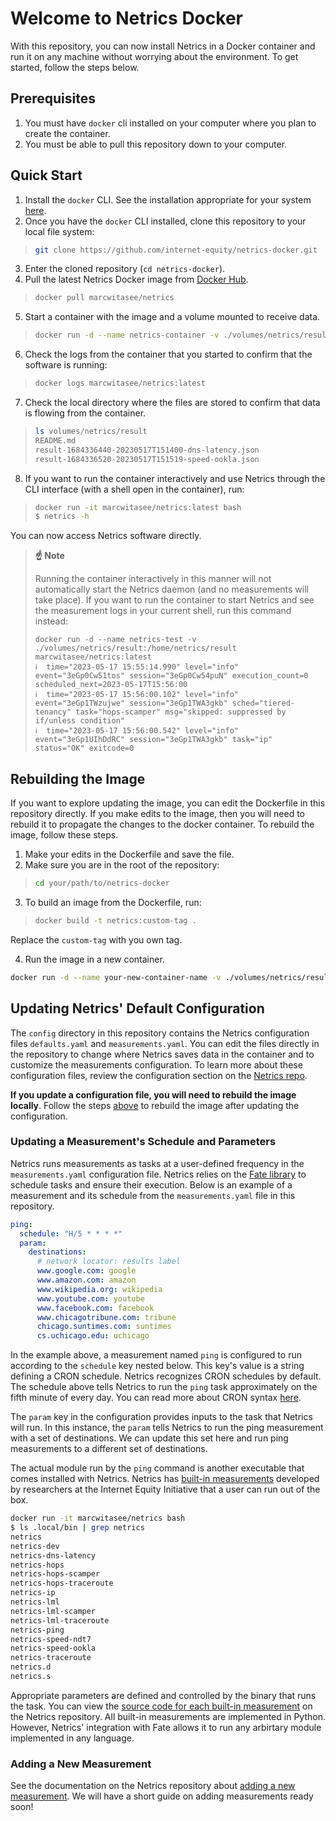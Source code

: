 # Welcome to Netrics Docker

With this repository, you can now install Netrics in a Docker container and run it on any machine without worrying about the environment. To get started, follow the steps below.

## Prerequisites

1. You must have `docker` cli installed on your computer where you plan to create the container.
2. You must be able to pull this repository down to your computer.

## Quick Start

1. Install the `docker` CLI. See the installation appropriate for your system [here](https://docs.docker.com/get-docker/).
2. Once you have the `docker` CLI installed, clone this repository to your local file system:
> ```bash
> git clone https://github.com/internet-equity/netrics-docker.git
> ```
3. Enter the cloned repository (`cd netrics-docker`).
4. Pull the latest Netrics Docker image from [Docker Hub](https://hub.docker.com/r/marcwitasee/netrics).
> ```bash
> docker pull marcwitasee/netrics
> ```
5. Start a container with the image and a volume mounted to receive data.
> ```bash
> docker run -d --name netrics-container -v ./volumes/netrics/result:/home/netrics/result marcwitasee/netrics:latest
> ```
6. Check the logs from the container that you started to confirm that the software is running:
> ```bash
>docker logs marcwitasee/netrics:latest
>```
7. Check the local directory where the files are stored to confirm that data is flowing from the container.
> ```bash
>ls volumes/netrics/result
>README.md
>result-1684336440-20230517T151400-dns-latency.json
>result-1684336520-20230517T151519-speed-ookla.json
>```
8. If you want to run the container interactively and use Netrics through the CLI interface (with a shell open in the container), run:
> ```bash
>docker run -it marcwitasee/netrics:latest bash
>$ netrics -h
>```
You can now access Netrics software directly.

> **☝️ Note**
>
> Running the container interactively in this manner will not automatically start the Netrics daemon (and no measurements will take place). If you want to run the container to start Netrics and see the measurement logs in your current shell, run this command instead:
> ```
> docker run -d --name netrics-test -v ./volumes/netrics/result:/home/netrics/result marcwitasee/netrics:latest
> ℹ️  time="2023-05-17 15:55:14.990" level="info" event="3eGp0Cw51tos" session="3eGp0Cw54puN" execution_count=0 scheduled_next=2023-05-17T15:56:00
> ℹ️  time="2023-05-17 15:56:00.102" level="info" event="3eGp1TWzujwe" session="3eGp1TWA3gkb" sched="tiered-tenancy" task="hops-scamper" msg="skipped: suppressed by if/unless condition"
> ℹ️  time="2023-05-17 15:56:00.542" level="info" event="3eGp1UIhDdRC" session="3eGp1TWA3gkb" task="ip" status="OK" exitcode=0
> ```

## Rebuilding the Image

If you want to explore updating the image, you can edit the Dockerfile in this repository directly. If you make edits to the image, then you will need to rebuild it to propagate the changes to the docker container. To rebuild the image, follow these steps.

1. Make your edits in the Dockerfile and save the file.
2. Make sure you are in the root of the repository:
> ```bash
> cd your/path/to/netrics-docker
> ```
3. To build an image from the Dockerfile, run:
> ```bash
> docker build -t netrics:custom-tag .
> ```
Replace the `custom-tag` with you own tag.

4. Run the image in a new container.

```bash
docker run -d --name your-new-container-name -v ./volumes/netrics/result:/home/netrics/result netrics:custom-tag
```

## Updating Netrics' Default Configuration

The `config` directory in this repository contains the Netrics configuration files `defaults.yaml` and `measurements.yaml`. You can edit the files directly in the repository to change where Netrics saves data in the container and to customize the measurements configuration. To learn more about these configuration files, review the configuration section on the [Netrics repo](https://github.com/internet-equity/netrics#configuration).

**If you update a configuration file, you will need to rebuild the image locally**. Follow the steps [above](#rebuilding-the-image) to rebuild the image after updating the configuration.

### Updating a Measurement's Schedule and Parameters

Netrics runs measurements as tasks at a user-defined frequency in the `measurements.yaml` configuration file. Netrics relies on the [Fate library](https://github.com/internet-equity/fate) to schedule tasks and ensure their execution. Below is an example of a measurement and its schedule from the `measurements.yaml` file in this repository.

```yaml
ping:
  schedule: "H/5 * * * *"
  param:
    destinations:
      # network locator: results label
      www.google.com: google
      www.amazon.com: amazon
      www.wikipedia.org: wikipedia
      www.youtube.com: youtube
      www.facebook.com: facebook
      www.chicagotribune.com: tribune
      chicago.suntimes.com: suntimes
      cs.uchicago.edu: uchicago
```

In the example above, a measurement named `ping` is configured to run according to the `schedule` key nested below. This key's value is a string defining a CRON schedule. Netrics recognizes CRON schedules by default. The schedule above tells Netrics to run the `ping` task approximately on the fifth minute of every day. You can read more about CRON syntax [here](https://pubs.opengroup.org/onlinepubs/9699919799/utilities/crontab.html).

The `param` key in the configuration provides inputs to the task that Netrics will run. In this instance, the `param` tells Netrics to run the ping measurement with a set of destinations. We can update this set here and run ping measurements to a different set of destinations. 

The actual module run by the `ping` command is another executable that comes installed with Netrics. Netrics has [built-in measurements](https://github.com/internet-equity/netrics#built-in-measurements) developed by researchers at the Internet Equity Initiative that a user can run out of the box.

```bash
docker run -it marcwitasee/netrics bash
$ ls .local/bin | grep netrics
netrics
netrics-dev
netrics-dns-latency
netrics-hops
netrics-hops-scamper
netrics-hops-traceroute
netrics-ip
netrics-lml
netrics-lml-scamper
netrics-lml-traceroute
netrics-ping
netrics-speed-ndt7
netrics-speed-ookla
netrics-traceroute
netrics.d
netrics.s
```

Appropriate parameters are defined and controlled by the binary that runs the task. You can view the [source code for each built-in measurement](https://github.com/internet-equity/netrics/tree/main/src/netrics/measurement) on the Netrics repository. All built-in measurements are implemented in Python. However, Netrics' integration with Fate allows it to run any arbirtary module implemented in any language.

### Adding a New Measurement

See the documentation on the Netrics repository about [adding a new measurement](https://github.com/internet-equity/netrics#development). We will have a short guide on adding measurements ready soon!
